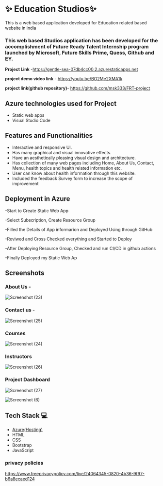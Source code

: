 # ✨ Education Studios✨

This is a web based application developed for Education related based website in india

### This web based Studios application has been developed for the accomplishment of Future Ready Talent Internship program launched by Microsoft, Future Skills Prime, Quess, Github and EY.


**Project Link** -https://gentle-sea-07db4cc00.2.azurestaticapps.net

**project demo video link** - https://youtu.be/BO2Me2XMA1k

**project link(github repository)**- https://github.com/msk333/FRT-project

## Azure technologies used for Project

- Static web apps
- Visual Studio Code


## Features and Functionalities 

- Interactive and responsive UI.
- Has many graphical and visual innovative effects.
- Have an aesthetically pleasing visual design and architecture.
- Has collection of many web pages including Home, About Us, Contact, Menu, health topics and health related information etc.
- User can know about health information through this website.
- Included the feedback Survey form to increase the scope of improvement 

## Deployment in Azure

-Start to Create Static Web App

-Select Subscription, Create Resource Group

-Filled the Details of App informarion and Deployed Using through GitHub

-Reviwed and Cross Checked everything and Started to Deploy

-After Deploying Resource Group, Checked and run CI/CD in github actions

-Finally Deployed my Static Web Ap

## Screenshots




   

### About Us -
![Screenshot (23)](https://user-images.githubusercontent.com/114825835/205081822-7fbae63f-063d-467b-9d06-6465a060edf8.png)

### Contact us -
![Screenshot (25)](https://user-images.githubusercontent.com/114825835/205081930-9eed0160-2b9f-44c7-b66c-2692544e42aa.png)

### Courses
![Screenshot (24)](https://user-images.githubusercontent.com/114825835/205082098-70f8c8e4-45b0-4c05-87f6-e87f15499b93.png)

### Instructors
![Screenshot (26)](https://user-images.githubusercontent.com/114825835/205082266-2cfbb42e-9e7c-4b52-bb84-6a78ba21d034.png)

### Project Dashboard
![Screenshot (27)](https://user-images.githubusercontent.com/114825835/205083356-c4ee3c5e-5006-414f-885a-737629b2589a.png)

![Screenshot (6)](https://user-images.githubusercontent.com/114825835/218049346-6a880b32-dad2-4b7d-8c0c-b747a58fb6dc.png)

## Tech Stack 💻

- [Azure(Hosting)](https://azure.microsoft.com/en-in/features/azure-portal/)
- HTML
- CSS
- Bootstrap
- JavaScript

### privacy policies

https://www.freeprivacypolicy.com/live/24064345-0820-4b36-9f97-b6a8ecaed124
